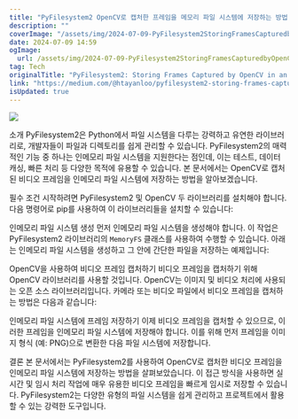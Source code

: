 ```yaml
---
title: "PyFilesystem2 OpenCV로 캡처한 프레임을 메모리 파일 시스템에 저장하는 방법"
description: ""
coverImage: "/assets/img/2024-07-09-PyFilesystem2StoringFramesCapturedbyOpenCVinanIn-MemoryFilesystem_0.png"
date: 2024-07-09 14:59
ogImage:
  url: /assets/img/2024-07-09-PyFilesystem2StoringFramesCapturedbyOpenCVinanIn-MemoryFilesystem_0.png
tag: Tech
originalTitle: "PyFilesystem2: Storing Frames Captured by OpenCV in an In-Memory Filesystem"
link: "https://medium.com/@htayanloo/pyfilesystem2-storing-frames-captured-by-opencv-in-an-in-memory-filesystem-b2f5fc0f4838"
isUpdated: true
---
```


<img src="/assets/img/2024-07-09-PyFilesystem2StoringFramesCapturedbyOpenCVinanIn-MemoryFilesystem_0.png" />

소개
PyFilesystem2은 Python에서 파일 시스템을 다루는 강력하고 유연한 라이브러리로, 개발자들이 파일과 디렉토리를 쉽게 관리할 수 있습니다. PyFilesystem2의 매력적인 기능 중 하나는 인메모리 파일 시스템을 지원한다는 점인데, 이는 테스트, 데이터 캐싱, 빠른 처리 등 다양한 목적에 유용할 수 있습니다. 본 문서에서는 OpenCV로 캡처된 비디오 프레임을 인메모리 파일 시스템에 저장하는 방법을 알아보겠습니다.

필수 조건
시작하려면 PyFilesystem2 및 OpenCV 두 라이브러리를 설치해야 합니다. 다음 명령어로 pip를 사용하여 이 라이브러리들을 설치할 수 있습니다:

인메모리 파일 시스템 생성
먼저 인메모리 파일 시스템을 생성해야 합니다. 이 작업은 PyFilesystem2 라이브러리의 `MemoryFS` 클래스를 사용하여 수행할 수 있습니다. 아래는 인메모리 파일 시스템을 생성하고 그 안에 간단한 파일을 저장하는 예제입니다:

<!-- seedividend - 사각형 -->

<ins class="adsbygoogle"
     style="display:block"
     data-ad-client="ca-pub-4877378276818686"
     data-ad-slot="1898504329"
     data-ad-format="auto"
     data-full-width-responsive="true"></ins>

<script>
     (adsbygoogle = window.adsbygoogle || []).push({});
</script>

OpenCV을 사용하여 비디오 프레임 캡처하기
비디오 프레임을 캡처하기 위해 OpenCV 라이브러리를 사용할 것입니다. OpenCV는 이미지 및 비디오 처리에 사용되는 오픈 소스 라이브러리입니다. 카메라 또는 비디오 파일에서 비디오 프레임을 캡처하는 방법은 다음과 같습니다:

인메모리 파일 시스템에 프레임 저장하기
이제 비디오 프레임을 캡처할 수 있으므로, 이러한 프레임을 인메모리 파일 시스템에 저장해야 합니다. 이를 위해 먼저 프레임을 이미지 형식 (예: PNG)으로 변환한 다음 파일 시스템에 저장합니다.

결론
본 문서에서는 PyFilesystem2를 사용하여 OpenCV로 캡처한 비디오 프레임을 인메모리 파일 시스템에 저장하는 방법을 살펴보았습니다. 이 접근 방식을 사용하면 실시간 및 임시 처리 작업에 매우 유용한 비디오 프레임을 빠르게 임시로 저장할 수 있습니다. PyFilesystem2는 다양한 유형의 파일 시스템을 쉽게 관리하고 프로젝트에서 활용할 수 있는 강력한 도구입니다.
